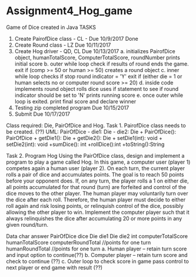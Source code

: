 # Assignment4_Hog_game
Game of Dice created in Java
TASKS
  1. Create PairofDice class - CL - Due 10/9/2017 Done
  2. Create Round class    - LZ Due 10/11/2017
  3. Create Hog driver - QD, CL Due 10/13/2017
    a. initializes PairofDice object,
       humanTotalScore, ComputerTotalScore, roundNumber
       prints initial score
    b. outer while loop check if results of round ends the game.
        exit if (comp >= 50 or human >= 50)
        creates a round object
    c. inner while loop checks if stop round indicator = 'Y'
       exit if (either die = 1 or human selects no or computer round score >= 20)
    d. inside code implements round object
       rolls dice uses if statement to see if round indicator should be set to 'N'
       prints running score
    e. once outer while loop is exited. print final score and declare winner
   4. Testing zip completed program Due 10/15/2017
   5. Submit Due 10/17/2017

Class required: Die, PairOfDice and Hog.
Task 1. PairofDice class needs to be created. (??)
UML:
     PairOfDice
     - die1: Die
     - die2: Die
     + PairOfDice(): PairOfDice
     + getDie1(): Die
     + getDie2(): Die
     + setDie1(int): void
     + setDie2(int): void
     +sumDice(): int
     +rollDice():int
     +toString():String

Task 2. Program Hog
Using the PairOfDice class, design and implement a program to play a game called Hog. In this game, a computer user (player 1) competes again a human user (player 2).  On each turn, the current player rolls a pair of dice and accumulates points.  The goal is to reach 50 points before your opponent does.
If, on any turn, the player rolls a 1 on either die, all points accumulated for that round (turn) are forfeited and control of the dice moves to the other player.  The human player may voluntarily turn over the dice after each roll.  Therefore, the human player must decide to either roll again and risk losing points, or relinquish control of the dice, possibly allowing the other player to win.
Implement the computer player such that it always relinquishes the dice after accumulating 20 or more points in any given round/turn.

Data
char answer
PairOfDice dice
Die die1
Die die2
int computerTotalScore
humanTotalScore
computerRoundTotal //points for one turn
humanRoundTotal  //points for one turn
a.	Human player – retain turn score and input option to continue(??)
b.	Computer player – retain turn score and check to continue (??)
c.	Outer loop to check score in game pass control to next player or end game with result (??)
